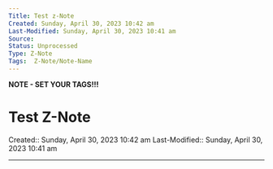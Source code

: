 ```yaml
---
Title: Test z-Note
Created: Sunday, April 30, 2023 10:42 am
Last-Modified: Sunday, April 30, 2023 10:41 am
Source: 
Status: Unprocessed
Type: Z-Note
Tags:  Z-Note/Note-Name
---
```


**NOTE - SET YOUR TAGS!!!**


# Test Z-Note
Created:: Sunday, April 30, 2023 10:42 am
Last-Modified:: Sunday, April 30, 2023 10:41 am

---

